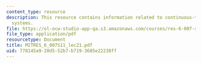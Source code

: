 ```yaml
---
content_type: resource
description: This resource contains information related to continuous-time second-order
  systems.
file: https://ol-ocw-studio-app-qa.s3.amazonaws.com/courses/res-6-007-signals-and-systems-spring-2011/778145a920d552b7b7193685e22238ff_MITRES_6_007S11_lec21.pdf
file_type: application/pdf
resourcetype: Document
title: MITRES_6_007S11_lec21.pdf
uid: 778145a9-20d5-52b7-b719-3685e22238ff
---
```

